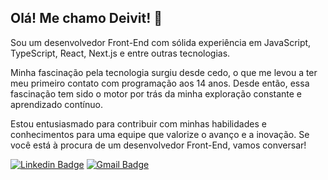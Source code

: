 ## Olá! Me chamo Deivit! 👋

Sou um desenvolvedor Front-End com sólida experiência em JavaScript, TypeScript, React, Next.js e entre outras tecnologias.

Minha fascinação pela tecnologia surgiu desde cedo, o que me levou a ter meu primeiro contato com programação aos 14 anos. Desde então, essa fascinação tem sido o motor por trás da minha exploração constante e aprendizado contínuo.

Estou entusiasmado para contribuir com minhas habilidades e conhecimentos para uma equipe que valorize o avanço e a inovação. Se você está à procura de um desenvolvedor Front-End, vamos conversar!

[![Linkedin Badge](https://img.shields.io/badge/-Deivit%20Eduardo-4B5563?style=flat-square&logo=Linkedin&logoColor=white&link=https://www.linkedin.com/in/deivit-eduardo/)](https://www.linkedin.com/in/iuricode/) 
[![Gmail Badge](https://img.shields.io/badge/-deiviteduardo87@gmail.com-4B5563?style=flat-square&logo=Gmail&logoColor=white&link=mailto:deiviteduardo87@gmail.com)](mailto:deiviteduardo87@gmail.com)
